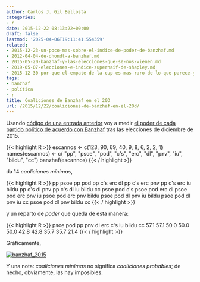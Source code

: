 ```yaml
---
author: Carlos J. Gil Bellosta
categories:
- r
date: 2015-12-22 08:13:22+00:00
draft: false
lastmod: '2025-04-06T19:11:41.554359'
related:
- 2015-12-23-un-poco-mas-sobre-el-indice-de-poder-de-banzhaf.md
- 2012-04-04-de-dhondt-a-banzhaf.md
- 2015-05-20-banzhaf-y-las-elecciones-que-se-nos-vienen.md
- 2019-05-07-elecciones-e-indice-supernaif-de-shapley.md
- 2015-12-30-por-que-el-empate-de-la-cup-es-mas-raro-de-lo-que-parece-y-de-lo-que-yo-mismo-digo.md
tags:
- banzhaf
- política
- r
title: Coaliciones de Banzhaf en el 20D
url: /2015/12/22/coaliciones-de-banzhaf-en-el-20d/
---
```


Usando [código de una entrada anterior](http://www.datanalytics.com/2015/05/20/banzhaf-y-las-elecciones-que-se-nos-vienen/) voy a medir [el poder de cada partido político de acuerdo con Banzhaf](https://en.wikipedia.org/wiki/Banzhaf_power_index) tras las elecciones de diciembre de 2015.

{{< highlight R >}}
escannos <- c(123, 90, 69, 40, 9, 8, 6, 2, 2, 1)
names(escannos) <- c( "pp", "psoe", "pod", "c's",
    "erc", "dl", "pnv", "iu", "bildu", "cc")
banzhaf(escannos)
{{< / highlight >}}


da 14 _coaliciones mínimas_,

{{< highlight R >}}
pp psoe
pp pod
pp c's erc dl
pp c's erc pnv
pp c's erc iu bildu
pp c's dl pnv
pp c's dl iu bildu cc
psoe pod c's
psoe pod erc dl
psoe pod erc pnv iu
psoe pod erc pnv bildu
psoe pod dl pnv iu bildu
psoe pod dl pnv iu cc
psoe pod dl pnv bildu cc
{{< / highlight >}}

y un reparto de _poder_ que queda de esta manera:

{{< highlight R >}}
 psoe   pod    pp   pnv    dl   erc   c's    iu bildu    cc
 57.1  57.1  50.0  50.0  50.0  42.8  42.8  35.7  35.7  21.4
{{< / highlight >}}

Gráficamente,

[![banzhaf_2015](/wp-uploads/2015/12/banzhaf_2015.png#center)
](/wp-uploads/2015/12/banzhaf_2015.png#center)

Y una nota: _coaliciones mínimas_ no significa _coaliciones probables_; de hecho, obviamente, las hay imposibles.
